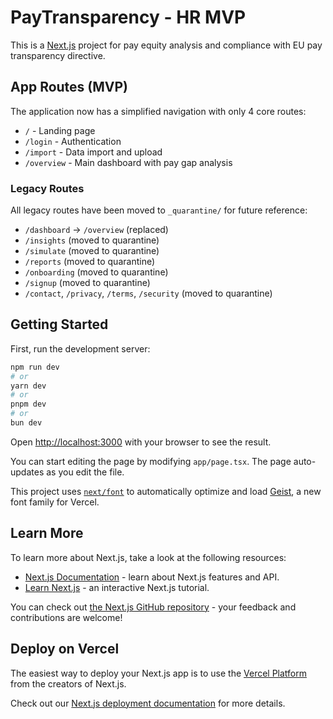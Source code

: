 # PayTransparency - HR MVP

This is a [Next.js](https://nextjs.org) project for pay equity analysis and compliance with EU pay transparency directive.

## App Routes (MVP)

The application now has a simplified navigation with only 4 core routes:

- `/` - Landing page
- `/login` - Authentication
- `/import` - Data import and upload
- `/overview` - Main dashboard with pay gap analysis

### Legacy Routes

All legacy routes have been moved to `_quarantine/` for future reference:
- `/dashboard` → `/overview` (replaced)
- `/insights` (moved to quarantine)
- `/simulate` (moved to quarantine)
- `/reports` (moved to quarantine)
- `/onboarding` (moved to quarantine)
- `/signup` (moved to quarantine)
- `/contact`, `/privacy`, `/terms`, `/security` (moved to quarantine)

## Getting Started

First, run the development server:

```bash
npm run dev
# or
yarn dev
# or
pnpm dev
# or
bun dev
```

Open [http://localhost:3000](http://localhost:3000) with your browser to see the result.

You can start editing the page by modifying `app/page.tsx`. The page auto-updates as you edit the file.

This project uses [`next/font`](https://nextjs.org/docs/app/building-your-application/optimizing/fonts) to automatically optimize and load [Geist](https://vercel.com/font), a new font family for Vercel.

## Learn More

To learn more about Next.js, take a look at the following resources:

- [Next.js Documentation](https://nextjs.org/docs) - learn about Next.js features and API.
- [Learn Next.js](https://nextjs.org/learn) - an interactive Next.js tutorial.

You can check out [the Next.js GitHub repository](https://github.com/vercel/next.js) - your feedback and contributions are welcome!

## Deploy on Vercel

The easiest way to deploy your Next.js app is to use the [Vercel Platform](https://vercel.com/new?utm_medium=default-template&filter=next.js&utm_source=create-next-app&utm_campaign=create-next-app-readme) from the creators of Next.js.

Check out our [Next.js deployment documentation](https://nextjs.org/docs/app/building-your-application/deploying) for more details.
